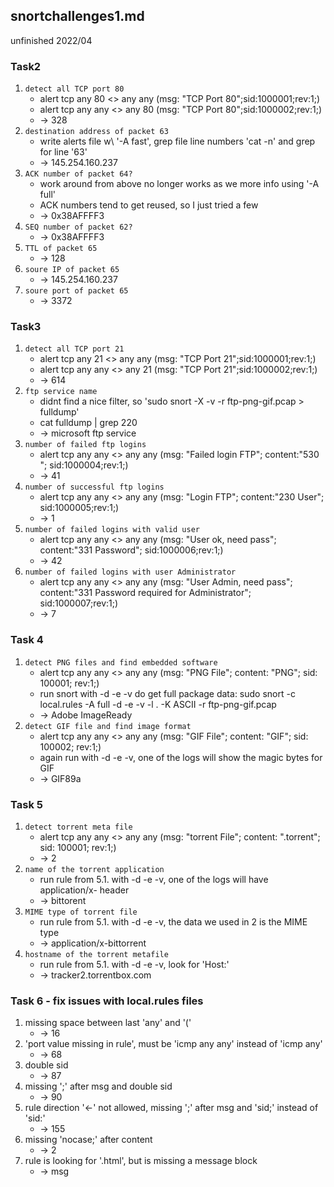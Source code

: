 ## snortchallenges1.md
unfinished 2022/04

### Task2
1. `detect all TCP port 80`
   * alert tcp any 80 <> any any (msg: "TCP Port 80";sid:1000001;rev:1;)
   * alert tcp any any <> any 80 (msg: "TCP Port 80";sid:1000002;rev:1;)
   * -> 328
2. `destination address of packet 63`
   * write alerts file w\ '-A fast', grep file line numbers 'cat -n' and grep for line '63'
   * -> 145.254.160.237
3. `ACK number of packet 64?`
   * work around from above no longer works as we more info using '-A full'
   * ACK numbers tend to get reused, so I just tried a few
   * -> 0x38AFFFF3
4. `SEQ number of packet 62?`
   * -> 0x38AFFFF3
5. `TTL of packet 65`
   * -> 128
6. `soure IP of packet 65`
   * -> 145.254.160.237
7. `soure port of packet 65`
   * -> 3372

### Task3
1. `detect all TCP port 21`
   * alert tcp any 21 <> any any (msg: "TCP Port 21";sid:1000001;rev:1;)
   * alert tcp any any <> any 21 (msg: "TCP Port 21";sid:1000002;rev:1;)
   * -> 614
2. `ftp service name`
   * didnt find a nice filter, so 'sudo snort -X -v -r ftp-png-gif.pcap > fulldump'
   * cat fulldump \| grep 220
   * -> microsoft ftp service
3. `number of failed ftp logins`
   * alert tcp any any <> any any (msg: "Failed login FTP"; content:"530 "; sid:1000004;rev:1;)
   * -> 41
4. `number of successful ftp logins`
   * alert tcp any any <> any any (msg: "Login FTP"; content:"230 User"; sid:1000005;rev:1;)
   * -> 1
5. `number of failed logins with valid user`
   * alert tcp any any <> any any (msg: "User ok, need pass"; content:"331 Password"; sid:1000006;rev:1;)
   * -> 42
6. `number of failed logins with user Administrator`
   * alert tcp any any <> any any (msg: "User Admin, need pass"; content:"331 Password required for Administrator"; sid:1000007;rev:1;)
   * -> 7

### Task 4
1. `detect PNG files and find embedded software`
   * alert tcp any any <> any any (msg: "PNG File"; content: "PNG"; sid: 100001; rev:1;)
   * run snort with -d -e -v do get full package data: sudo snort -c local.rules -A full -d -e -v -l . -K ASCII -r ftp-png-gif.pcap 
   * -> Adobe ImageReady
2. `detect GIF file and find image format`
   * alert tcp any any <> any any (msg: "GIF File"; content: "GIF"; sid: 100002; rev:1;)
   * again run with -d -e -v, one of the logs will show the magic bytes for GIF
   * -> GIF89a

### Task 5
1. `detect torrent meta file`
   * alert tcp any any <> any any (msg: "torrent File"; content: ".torrent"; sid: 100001; rev:1;)
   * -> 2
2. `name of the torrent application`
   * run rule from 5.1. with -d -e -v, one of the logs will have application/x- header
   * -> bittorent
3. `MIME type of torrent file`
   * run rule from 5.1. with -d -e -v, the data we used in 2 is the MIME type
   * -> application/x-bittorrent
4. `hostname of the torrent metafile`
   * run rule from 5.1. with -d -e -v, look for 'Host:'
   * -> tracker2.torrentbox.com

### Task 6 - fix issues with local.rules files
1. missing space between last 'any' and '('
   * -> 16
2. 'port value missing in rule', must be 'icmp any any' instead of 'icmp any'
   * -> 68
3. double sid
   * -> 87
4. missing ';' after msg and double sid
   * -> 90
5. rule direction '<-' not allowed, missing ';' after msg and 'sid;' instead of 'sid:'
   * -> 155
6. missing 'nocase;' after content
   * -> 2
7. rule is looking for '.html', but is missing a message block
   * -> msg
